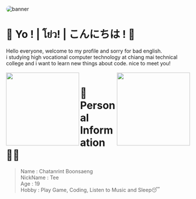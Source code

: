 <a><img src="https://github.com/Z0TEExt/Z0TEExt/blob/main/background_github.gif" alt="banner" style="border-radius:20px;"></a>
# 👋 Yo ! | โย่ว! | こんにちは ! 👋
Hello everyone, welcome to my profile and sorry for bad english. <br />
i studying high vocational computer technology at chiang mai technical college and i want to learn new things about code. nice to meet you! <br />
<br />
<img height="200em" align="left" src="https://github-readme-stats.vercel.app/api?username=Z0TEExt&show_icons=true&bg_color=fff&title_color=505050&icon_color=505050&border_radius=20&hide_border=true" />
<img height="200em" align="right" src="https://github-readme-stats.vercel.app/api/top-langs/?username=Z0TEExt&layout=compact&title_color=505050&border_radius=20" />
# 🧒 Personal Information 🧑‍🎓
> Name : Chatanrint Boonsaeng <br />
> NickName : Tee <br />
> Age : 19 <br />
> Hobby : Play Game, Coding, Listen to Music and Sleep😴 <br />
